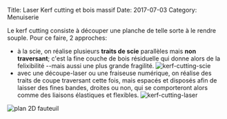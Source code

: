 Title: Laser Kerf cutting et bois massif 
Date: 2017-07-03
Category: Menuiserie

Le kerf cutting consiste à découper une planche de telle sorte à le rendre souple. Pour ce faire, 2 approches:

- à la scie, on réalise plusieurs **traits de scie** parallèles mais **non traversant**; c'est la fine couche de bois résiduelle qui donne alors de la felixibilité --mais aussi une plus grande fragilité. 
![kerf-cutting-scie](https://uvamarch.files.wordpress.com/2011/02/02_kerf_splice.jpg)
- avec une découpe-laser ou une fraiseuse numérique, on réalise des traits de coupe traversant cette fois, mais espacés et disposés afin de laisser des fines bandes, droites ou non, qui se comporteront alors comme des liaisons élastiques et flexibles.
![kerf-cutting-laser](https://i1.wp.com/52lasers.com/wp-content/uploads/2014/11/Living-Hinge-5-of-61.jpg?w=948)
   
![plan 2D fauteuil](/media/faut01_2Dplans.png)
